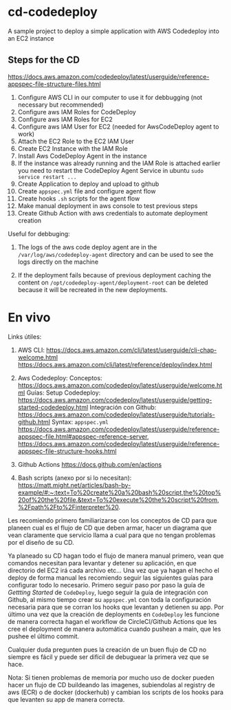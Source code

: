 # cd-codedeploy
A sample project to deploy a simple application with AWS Codedeploy into an EC2 instance


## Steps for the CD
https://docs.aws.amazon.com/codedeploy/latest/userguide/reference-appspec-file-structure-files.html

1. Configure AWS CLI in our computer to use it for debbugging (not necessary but recommended)
2. Configure aws IAM Roles for CodeDeploy
3. Configure aws IAM Roles for EC2
4. Configure aws IAM User for EC2 (needed for AwsCodeDeploy agent to work)
5. Attach the EC2 Role to the EC2 IAM User
6. Create EC2 Instance with the IAM Role
7. Install Aws CodeDeploy Agent in the instance
8. If the instance was already running and the IAM Role is attached earlier you need to restart the CodeDeploy Agent Service in ubuntu `sudo service restart ...`
9. Create Application to deploy and upload to github
10. Create `appspec.yml` file and configure agent flow
11. Create hooks `.sh` scripts for the agent flow
12. Make manual deployment in aws console to test previous steps
13. Create Github Action with aws credentials to automate deployment creation


Useful for debbuging:
1. The logs of the aws code deploy agent are in the `/var/log/aws/codedeploy-agent` directory and can be used to see the logs directly on the machine

2. If the deployment fails because of previous deployment caching the content on `/opt/codedeploy-agent/deployment-root` can be deleted because it will be recreated in the new deployments.

# En vivo


Links útiles:
1. AWS CLI:
https://docs.aws.amazon.com/cli/latest/userguide/cli-chap-welcome.html
https://docs.aws.amazon.com/cli/latest/reference/deploy/index.html

2. Aws Codedeploy:
Conceptos: https://docs.aws.amazon.com/codedeploy/latest/userguide/welcome.html
Guías: 
Setup Codedeploy: https://docs.aws.amazon.com/codedeploy/latest/userguide/getting-started-codedeploy.html
Integración con Github: https://docs.aws.amazon.com/codedeploy/latest/userguide/tutorials-github.html
Syntax: `appspec.yml` https://docs.aws.amazon.com/codedeploy/latest/userguide/reference-appspec-file.html#appspec-reference-server, https://docs.aws.amazon.com/codedeploy/latest/userguide/reference-appspec-file-structure-hooks.html

3. Github Actions
https://docs.github.com/en/actions

4. Bash scripts (anexo por si lo necesitan):
https://matt.might.net/articles/bash-by-example/#:~:text=To%20create%20a%20bash%20script,the%20top%20of%20the%20file.&text=To%20execute%20the%20script%20from,%2Fpath%2Fto%2Finterpreter%20.

Les recomiendo primero familiarizarse con los conceptos de CD para que planeen cual es el flujo de CD que deben armar, hacer un diagrama que vean claramente que servicio llama a cual para que no tengan problemas por el diseño de su CD.

Ya planeado su CD hagan todo el flujo de manera manual primero, vean que comandos necesitan para levantar y detener su aplicación, en que directorio del EC2 irá cada archivo etc...
Una vez que ya hagan el hecho el deploy de forma manual les recomiendo seguir las siguientes guías para configurar todo lo necesario.
Primero seguir paso por paso la guía de *Gettting Started* de `CodeDeploy`, luego seguir la guía de integración con Github, al mismo tiempo crear su `appspec.yml` con toda la configuración necesaria para que se corran los hooks que levantan y detienen su app. Por último una vez que la creación de deployments en `CodeDeploy` les funcione de manera correcta hagan el workflow de CircleCI/Github Actions que les cree el deployment de manera automática cuando pushean a main, que les pushee el último commit.

Cualquier duda pregunten pues la creación de un buen flujo de CD no siempre es fácil y puede ser difícil de debuguear la primera vez que se hace.

Nota: Si tienen problemas de memoria por mucho uso de docker pueden hacer un flujo de CD buildeando las imagenes, subiendolas al registry de aws (ECR) o de docker (dockerhub) y cambian los scripts de los hooks para que levanten su app de manera correcta.